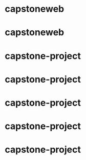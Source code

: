 # capstoneweb
# capstoneweb
# capstone-project
# capstone-project
# capstone-project
# capstone-project
# capstone-project
